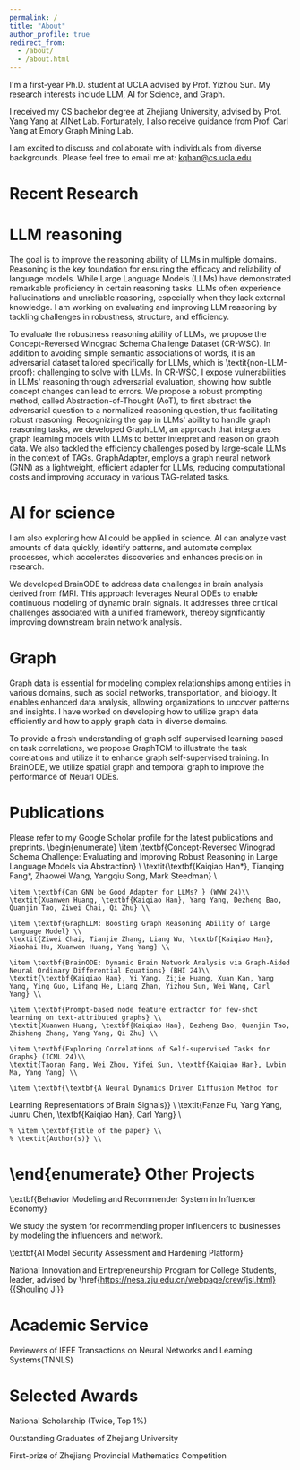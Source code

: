```yaml
---
permalink: /
title: "About"
author_profile: true
redirect_from: 
  - /about/
  - /about.html
---
```


I'm a first-year Ph.D. student at UCLA advised by Prof. Yizhou Sun. My research interests include LLM, AI for Science, and Graph.

I received my CS bachelor degree at Zhejiang University, advised by Prof. Yang Yang at AINet Lab. Fortunately, I also receive guidance from Prof. Carl Yang at Emory Graph Mining Lab.

I am excited to discuss and collaborate with individuals from diverse backgrounds. Please feel free to email me at: kqhan@cs.ucla.edu 

Recent Research
======

LLM reasoning
=======
The goal is to improve the reasoning ability of LLMs in multiple domains. 
Reasoning is the key foundation for ensuring the efficacy and reliability of language models.
While Large Language Models (LLMs) have demonstrated remarkable proficiency in certain reasoning tasks.
LLMs often experience hallucinations and unreliable reasoning, especially when they lack external knowledge.
I am working on evaluating and improving LLM reasoning by tackling challenges in robustness, structure, and efficiency.

To evaluate the robustness reasoning ability of LLMs, we propose the Concept-Reversed Winograd Schema Challenge Dataset (CR-WSC). 
In addition to avoiding simple semantic associations of words, it is  an adversarial dataset tailored specifically for LLMs, which is \textit{non-LLM-proof}: challenging to solve with LLMs. 
In CR-WSC, I expose vulnerabilities in LLMs' reasoning through adversarial evaluation, showing how subtle concept changes can lead to errors.
We propose a robust prompting method, called Abstraction-of-Thought (AoT), to first abstract the adversarial question to a normalized reasoning question, thus facilitating robust reasoning. 
Recognizing the gap in LLMs' ability to handle graph reasoning tasks, we developed GraphLLM, an approach that integrates graph learning models with LLMs to better interpret and reason on graph data.
We also tackled the efficiency challenges posed by large-scale LLMs in the context of TAGs. GraphAdapter, employs a graph neural network (GNN) as a lightweight, efficient adapter for LLMs, reducing computational costs and improving accuracy in various TAG-related tasks.

AI for science
========
I am also exploring how AI could be applied in science. AI can analyze vast amounts of data quickly, identify patterns, and automate complex processes, which accelerates discoveries and enhances precision in research.

We developed BrainODE to address data challenges in brain analysis derived from fMRI. This approach leverages Neural ODEs to enable continuous modeling of dynamic brain signals. It addresses three critical challenges associated with a unified framework, thereby significantly improving downstream brain network analysis.

Graph
========
Graph data is essential for modeling complex relationships among entities in various domains, such as social networks, transportation, and biology. It enables enhanced data analysis, allowing organizations to uncover patterns and insights. I have worked on developing how to utilize graph data efficiently and how to apply graph data in diverse domains.

To provide a fresh understanding of graph self-supervised learning based on task correlations, we propose GraphTCM to illustrate the task correlations and utilize it to enhance graph self-supervised training. In BrainODE, we utilize spatial graph and temporal graph to improve the performance of Neuarl ODEs. 


Publications
=======
Please refer to my Google Scholar profile for the latest publications and preprints.
\begin{enumerate}
    \item \textbf{Concept-Reversed Winograd Schema Challenge: Evaluating and Improving Robust Reasoning in Large Language Models via Abstraction} \\
    \textit{\textbf{Kaiqiao Han*}, Tianqing Fang*, Zhaowei Wang, Yangqiu Song, Mark Steedman} \\

    \item \textbf{Can GNN be Good Adapter for LLMs? } (WWW 24)\\
    \textit{Xuanwen Huang, \textbf{Kaiqiao Han}, Yang Yang, Dezheng Bao, Quanjin Tao, Ziwei Chai, Qi Zhu} \\

    \item \textbf{GraphLLM: Boosting Graph Reasoning Ability of Large Language Model} \\
    \textit{Ziwei Chai, Tianjie Zhang, Liang Wu, \textbf{Kaiqiao Han}, Xiaohai Hu, Xuanwen Huang, Yang Yang} \\

    \item \textbf{BrainODE: Dynamic Brain Network Analysis via Graph-Aided Neural Ordinary Differential Equations} (BHI 24)\\
    \textit{\textbf{Kaiqiao Han}, Yi Yang, Zijie Huang, Xuan Kan, Yang Yang, Ying Guo, Lifang He, Liang Zhan, Yizhou Sun, Wei Wang, Carl Yang} \\

    \item \textbf{Prompt-based node feature extractor for few-shot learning on text-attributed graphs} \\
    \textit{Xuanwen Huang, \textbf{Kaiqiao Han}, Dezheng Bao, Quanjin Tao, Zhisheng Zhang, Yang Yang, Qi Zhu} \\

    \item \textbf{Exploring Correlations of Self-supervised Tasks for Graphs} (ICML 24)\\
    \textit{Taoran Fang, Wei Zhou, Yifei Sun, \textbf{Kaiqiao Han}, Lvbin Ma, Yang Yang} \\

    \item \textbf{\textbf{A Neural Dynamics Driven Diffusion Method for
Learning Representations of Brain Signals}} \\
    \textit{Fanze Fu, Yang Yang, Junru Chen, \textbf{Kaiqiao Han}, Carl Yang} \\
    
    % \item \textbf{Title of the paper} \\
    % \textit{Author(s)} \\
\end{enumerate}
Other Projects
======
\textbf{Behavior Modeling and Recommender System in Influencer Economy}

We study the system for recommending proper influencers to businesses by modeling the influencers and network.


\textbf{AI Model Security Assessment and Hardening Platform}

National Innovation and Entrepreneurship Program for College Students, leader, advised by \href{https://nesa.zju.edu.cn/webpage/crew/jsl.html}{{Shouling Ji}}

Academic Service
======
Reviewers of IEEE Transactions on Neural Networks and Learning Systems(TNNLS)

Selected Awards
======
National Scholarship (Twice, Top 1\%) 

Outstanding Graduates of Zhejiang University

First-prize of Zhejiang Provincial Mathematics Competition

<!-- Education/advised/hobby/dataset -->

